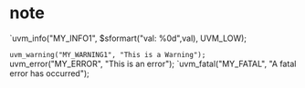 # note
`uvm_info("MY_INFO1", $sformart("val: %0d",val), UVM_LOW);

`uvm_warning("MY_WARNING1", "This is a Warning");
`uvm_error("MY_ERROR", "This is an error");
`uvm_fatal("MY_FATAL", "A fatal error has occurred");
